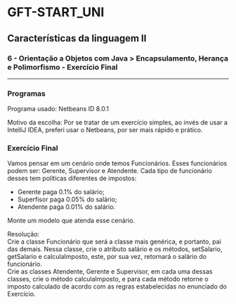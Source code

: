 # GFT-START_UNI
## Características da linguagem II  
### 6 - Orientação a Objetos com Java > Encapsulamento, Herança e Polimorfismo - Exercício Final

***

### Programas
Programa usado: Netbeans ID 8.0.1  

Motivo da escolha: Por se tratar de um exercício simples, ao invés de usar a IntelliJ IDEA, preferi usar o Netbeans, por ser mais rápido e prático.  

### Exercício Final  
Vamos pensar em um cenário onde temos Funcionários. Esses funcionários podem ser: Gerente, Supervisor e Atendente. Cada tipo de funcionário desses tem políticas diferentes de impostos:  

- Gerente paga 0.1% do salário;
- Superfisor paga 0.05% do salário;
- Atendente paga 0.01% do salário.  

Monte um modelo que atenda esse cenário.  

Resolução:  
Crie a classe Funcionário que será a classe mais genérica, e portanto, pai das demais. Nessa classe, crie o atributo salário e os métodos, setSalario, getSalario e calculaImposto, este, por sua vez, retornará o salário do funcionário.  
Crie as classes Atendente, Gerente e Supervisor, em cada uma dessas classes, crie o método calculaImposto, e para cada método retorne o imposto calculado de acordo com as regras estabelecidas no enunciado do Exercício.